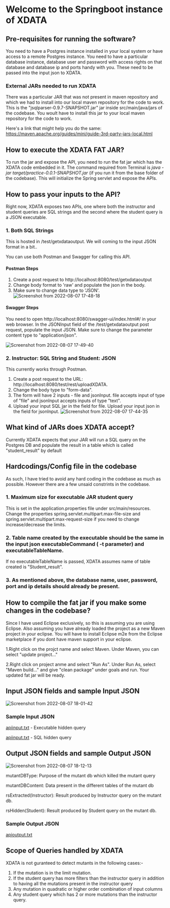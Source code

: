 #  Welcome to the Springboot instance of XDATA



## Pre-requisites for running the software?

You need to have a Postgres instance installed in your local system or have access to a remote Postgres instance. You need to have a particular database instance, database user and password with access rights on that database and database ip and ports handy with you. These need to be passed into the input json to XDATA.

### External JARs needed to run XDATA

There was a particular JAR that was not present in maven repository and which we had to install into our local maven repository for the code to work. This is the "jsqlparser-0.9.7-SNAPSHOT.jar" jar inside src/main/java/jars of the codebase. You woult have to install this jar to your local maven repository for the code to work.

Here's a link that might help you do the same: https://maven.apache.org/guides/mini/guide-3rd-party-jars-local.html

## How to execute the XDATA FAT JAR?

To run the jar and expose the API, you need to run the fat jar which has the XDATA code embedded in it. The command required from Terminal is *java -jar target/practice-0.0.1-SNAPSHOT.jar* (if you run it from the base folder of the codebase). This will initialize the Spring servlet and expose the APIs.

## How to pass your inputs to the API?

Right now, XDATA exposes two APIs, one where both the instructor and student queries are SQL strings and the second where the student query is a JSON executable.

### 1. Both SQL Strings

This is hosted in /test/getxdataoutput. We will coming to the input JSON format in a bit..

You can use both Postman and Swagger for calling this API.
#### Postman Steps
1. Create a post request to http://localhost:8080/test/getxdataoutput 
2. Change body format to 'raw' and populate the json in the body. 
3. Make sure to change data type  to 'JSON'.
![Screenshot from 2022-08-07 17-48-18](https://user-images.githubusercontent.com/104480282/183290206-635f7b88-ad71-4aaf-aee3-02a422917a08.png)


#### Swagger Steps
You need to open http://localhost:8080/swagger-ui/index.html#/ in your web browser. In the JSONInput field of the /test/getxdataoutput post request, populate the input JSON. Make sure to change the parameter content type to "application/json".

![Screenshot from 2022-08-07 17-49-40](https://user-images.githubusercontent.com/104480282/183290256-b144e857-8b88-4002-b003-fe053a310854.png)

### 2. Instructor: SQL String and Student: JSON

This currently works through Postman.

1. Create a post request to the URL: http://localhost:8080/test/rest/uploadXDATA. 
2. Change the body type to "form-data". 
3. The form will have 2 inputs - file and jsonInput. file accepts input of type of "file" and jsonInput accepts inputs of type "text".
4. Upload your input SQL jar in the field for file. Upload your input json in the field for jsonInput.
![Screenshot from 2022-08-07 17-44-35](https://user-images.githubusercontent.com/104480282/183290125-8631dcb4-85fa-43fc-a54a-6c1efac41696.png)

## What kind of JARs does XDATA accept?

Currently XDATA expects that your JAR will run a SQL query on the Postgres DB and populate the result in a table which is called "student_result" by default

## Hardcodings/Config file in the codebase

As such, I have tried to avoid any hard coding in the codebase as much as possible. However there are a few unsaid constrints in the codebase.

### 1. Maximum size for executable JAR student query

This is set in the application.properties file under src/main/resources. Change the properties spring.servlet.multipart.max-file-size and spring.servlet.multipart.max-request-size if you need to change increase/decrease the limits.

### 2. Table name created by the executable should be the same in the input json executableCommand ( -t parameter) and executableTableName.
If no executableTableName is passed, XDATA assumes name of table created is "Student_result".

### 3. As mentioned above, the database name, user, password, port and ip details should already be present.

## How to compile the fat jar if you make some changes in the codebase?

Since I have used Eclipse exclusively, so this is assuming you are using Eclipse. Also assuming you have already loaded the project as a new Maven project in your eclipse. You will have to install Eclipse m2e from the Eclipse marketplace if you dont have maven support in your eclipse.

1.Right click on the projct name and select Maven. Under Maven, you can select "update project..."

2.Right click on project anme and select "Run As". Under Run As, select "Maven build..." and give "clean package" under goals and run. Your updated fat jar will be ready.

## Input JSON fields and sample Input JSON

![Screenshot from 2022-08-07 18-01-42](https://user-images.githubusercontent.com/104480282/183290681-79c07f30-b147-4a0c-9132-85bcfce1cb14.png)

### Sample Input JSON
[apiinput.txt](https://github.com/pratyoyd/XData-main-springboot/files/9299321/apiinput.txt) - Executable hidden query


[apiinput.txt](https://github.com/pratyoyd/XData-main-springboot/files/9299353/apiinput.txt) - SQL hidden query



## Output JSON fields and sample Output JSON

![Screenshot from 2022-08-07 18-12-13](https://user-images.githubusercontent.com/104480282/183291064-9d4ae59b-037c-4147-ad03-2a124aac3800.png)

mutantDBType: Purpose of the mutant db which killed the mutant query

mutantDBContent: Data present in the different tables of the mutant db

rsExtracted(Instructor): Result produced by Instructor query on the mutant db.

rsHidden(Student): Result produced by Student query on the mutant db.

### Sample Output JSON


[apioutput.txt](https://github.com/pratyoyd/XData-main-springboot/files/9276815/apioutput.txt)

## Scope of Queries handled by XDATA

XDATA is not guranteed to detect mutants in the following cases:-


1. If the mutation is in the limit mutation.
2. If the student query has more filters than the instructor query in addition to having all the mutations present in the instructor query
3. Any mutation in quadratic or higher order combination of input columns
4. Any student query which has 2 or more mutations than the instructor query.




